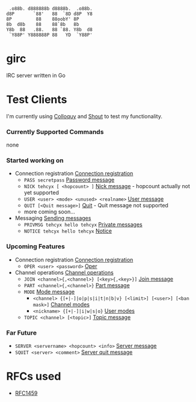 ```none
 .o88b. d888888b d8888b.  .o88b. 
d8P       `88'   88  `8D d8P  Y8 
8P         88    88oobY' 8P      
8b  d8b    88    88`8b   8b      
Y8b  88   .88.   88 `88. Y8b  d8 
 `Y88P' Y888888P 88   YD  `Y88P' 
```

# girc
IRC server written in Go

# Test Clients
I'm currently using [Colloquy](http://colloquy.info/) and [Shout](http://shout-irc.com/) to test my functionality.

### Currently Supported Commands
none
### Started working on
* Connection registration [Connection registration](https://tools.ietf.org/html/rfc2812#section-3.1)
  * `PASS secretpass` [Password message](https://tools.ietf.org/html/rfc2812#section-3.1.1)
  * `NICK tehcyx [ <hopcount> ]` [Nick message](https://tools.ietf.org/html/rfc2812#section-3.1.2) - hopcount actually not yet supported
  * `USER <user> <mode> <unused> <realname>` [User message](https://tools.ietf.org/html/rfc2812#section-3.1.3)
  * `QUIT [<Quit message>]` [Quit](https://tools.ietf.org/html/rfc2812#section-3.1.7) - Quit message not supported
  * more coming soon...
* Messaging [Sending messages](https://tools.ietf.org/html/rfc1459#section-4.4)
  * `PRIVMSG tehcyx hello tehcyx` [Private messages](https://tools.ietf.org/html/rfc2812#section-3.3.1)
  * `NOTICE tehcyx hello tehcyx` [Notice](https://tools.ietf.org/html/rfc2812#section-3.3.2)

### Upcoming Features
* Connection registration [Connection registration](https://tools.ietf.org/html/rfc1459#section-4.1)
  * `OPER <user> <password>` [Oper](https://tools.ietf.org/html/rfc1459#section-4.1.5)
* Channel operations [Channel operations](https://tools.ietf.org/html/rfc1459#section-4.2)
  * `JOIN <channel>{,<channel>} [<key>{,<key>}]` [Join message](https://tools.ietf.org/html/rfc1459#section-4.2.1)
  * `PART <channel>{,<channel>}` [Part message](https://tools.ietf.org/html/rfc1459#section-4.2.2)
  * `MODE` [Mode message](https://tools.ietf.org/html/rfc1459#section-4.2.3)
    * `<channel> {[+|-]|o|p|s|i|t|n|b|v} [<limit>] [<user>] [<ban mask>]` [Channel modes](https://tools.ietf.org/html/rfc1459#section-4.2.3.1)
    * `<nickname> {[+|-]|i|w|s|o}` [User modes](https://tools.ietf.org/html/rfc1459#section-4.2.3.2)
  * `TOPIC <channel> [<topic>]` [Topic message](https://tools.ietf.org/html/rfc1459#section-4.2.4)

### Far Future
* `SERVER <servername> <hopcount> <info>` [Server message](https://tools.ietf.org/html/rfc1459#section-4.1.4)
* `SQUIT <server> <comment>` [Server quit message](https://tools.ietf.org/html/rfc1459#section-4.1.7)

# RFCs used
* [RFC1459](https://tools.ietf.org/html/rfc2812)